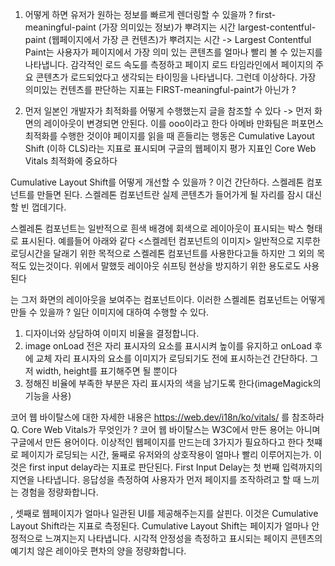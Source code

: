1. 어떻게 하면 유저가 원하는 정보를 빠르게 렌더링할 수 있을까 ?
first-meaningful-paint (가장 의미있는 정보)가 뿌려지는 시간
largest-contentful-paint (웹페이지에서 가장 큰 컨텐츠)가 뿌려지는 시간
-> Largest Contentful Paint는 사용자가 페이지에서 가장 의미 있는 콘텐츠를 얼마나 빨리 볼 수 있는지를 나타냅니다. 감각적인 로드 속도를 측정하고 페이지 로드 타임라인에서 페이지의 주요 콘텐츠가 로드되었다고 생각되는 타이밍을 나타냅니다.
그런데 이상하다. 가장 의미있는 컨텐츠를 판단하는 지표는 FIRST-meaningful-paint가 아닌가 ?

1. 먼저 일본인 개발자가 최적화를 어떻게 수행했는지 글을 참조할 수 있다
-> 먼저 화면의 레이아웃이 변경되면 안된다. 이를 ooo이라고 한다
아메바 만화팀은 퍼포먼스 최적화를 수행한 것이야
페이지를 읽을 때 흔들리는 행동은 Cumulative Layout Shift (이하 CLS)라는 지표로 표시되며 구글의 웹페이지 평가 지표인 Core Web Vitals 최적화에 중요하다 

Cumulative Layout Shift를 어떻게 개선할 수 있을까 ? 이건 간단하다. 스켈레톤 컴포넌트를 만들면 된다. 스켈레톤 컴포넌트란 실제 콘텐츠가 들어가게 될 자리를 잠시 대신할 빈 껍데기다.

스켈레톤 컴포넌트는 일반적으로 흰색 배경에 회색으로 레이아웃이 표시되는 박스 형태로 표시된다. 예를들어 아래와 같다
<스켈레턴 컴포넌트의 이미지>
일반적으로 지루한 로딩시간을 달래기 위한 목적으로  스켈레톤 컴포넌트를 사용한다고들 하지만 그 외의 목적도 있는것이다. 위에서 말했듯 레이아웃 쉬프팅 현상을 방지하기 위한 용도로도 사용된다 

는 그저 화면의 레이아웃을 보여주는 컴포넌트이다. 이러한 스켈레톤 컴포넌트는 어떻게 만들 수 있을까 ?
일단 이미지에 대하여 수행할 수 있다.
1. 디자이너와 상담하여 이미지 비율을 결정합니다.
2. image onLoad 전은 자리 표시자의 요소를 표시시켜 높이를 유지하고 onLoad 후에 교체
자리 표시자의 요소를 이미지가 로딩되기도 전에 표시하는건 간단하다. 그저 width, height를 표기해주면 될 뿐이다
3. 정해진 비율에 부족한 부분은 자리 표시자의 색을 남기도록 한다(imageMagick의 기능을 사용)

코어 웹 바이탈스에 대한 자세한 내용은 https://web.dev/i18n/ko/vitals/ 를 참조하라
Q. Core Web Vitals가 무엇인가 ?
코어 웹 바이탈스는 W3C에서 만든 용어는 아니며 구글에서  만든 용어이다.
이상적인 웹페이지를 만드는데 3가지가 필요하다고 한다
첫쨰로 페이지가 로딩되는 시간, 둘째로 유저와의 상호작용이 얼마나 빨리 이루어지는가. 이것은 first input delay라는 지표로 판단된다. First Input Delay는 첫 번째 입력까지의 지연을 나타냅니다. 응답성을 측정하여 사용자가 먼저 페이지를 조작하려고 할 때 느끼는 경험을 정량화합니다.

, 셋째로 웹페이지가 얼마나 일관된 UI를 제공해주는지를 살핀다. 이것은 Cumulative Layout Shift라는 지표로 측정된다. Cumulative Layout Shift는 페이지가 얼마나 안정적으로 느껴지는지 나타냅니다. 시각적 안정성을 측정하고 표시되는 페이지 콘텐츠의 예기치 않은 레이아웃 편차의 양을 정량화합니다.